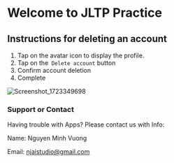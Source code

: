 # Welcome to JLTP Practice

## Instructions for deleting an account

1. Tap on the avatar icon to display the profile.
1. Tap on the` Delete account` button
1. Confirm account deletion
1. Complete

![Screenshot_1723349698](https://github.com/user-attachments/assets/7ca00718-4202-455f-bcd8-b95832f14086)


### Support or Contact

Having trouble with Apps? Please contact us with Info:

Name: Nguyen Minh Vuong

Email: njaistudio@gmail.com
